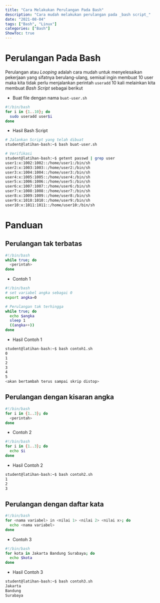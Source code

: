 ```yaml
---
title: "Cara Melakukan Perulangan Pada Bash"
description: "Cara mudah melakukan perulangan pada _bash script_"
date: "2021-08-04"
tags: ["Bash", "Linux"]
categories: ["Bash"]
ShowToc: true
---
```


# Perulangan Pada Bash
Perulangan atau _Looping_ adalah cara mudah untuk menyelesaikan pekerjaan yang sifatnya berulang-ulang, semisal ingin membuat 10 user maka kita tidak perlu menjalankan perintah `useradd` 10 kali melainkan kita membuat _Bash Script_ sebagai berikut
* Buat file dengan nama `buat-user.sh`
```bash
#!/bin/bash
for i in {1..10}; do
  sudo useradd user$i
done
```

* Hasil Bash Script
```bash
# Jalankan Script yang telah dibuat
student@latihan-bash:~$ bash buat-user.sh

# Verifikasi
student@latihan-bash:~$ getent passwd | grep user
user1:x:1002:1002::/home/user1:/bin/sh
user2:x:1003:1003::/home/user2:/bin/sh
user3:x:1004:1004::/home/user3:/bin/sh
user4:x:1005:1005::/home/user4:/bin/sh
user5:x:1006:1006::/home/user5:/bin/sh
user6:x:1007:1007::/home/user6:/bin/sh
user7:x:1008:1008::/home/user7:/bin/sh
user8:x:1009:1009::/home/user8:/bin/sh
user9:x:1010:1010::/home/user9:/bin/sh
user10:x:1011:1011::/home/user10:/bin/sh
```

# Panduan
## Perulangan tak terbatas
```bash
#!/bin/bash
while true; do
  <perintah>
done
```

* Contoh 1
```bash
#!/bin/bash
# set variabel angka sebagai 0
export angka=0

# Perulangan tak terhingga
while true; do
  echo $angka
  sleep 1
  ((angka++))
done
```

* Hasil Contoh 1
```bash
student@latihan-bash:~$ bash contoh1.sh
0
1
2
3
4
5
<akan bertambah terus sampai skrip distop>
```

## Perulangan dengan kisaran angka
```bash
#!/bin/bash
for i in {1..3}; do
  <perintah>
done
```

* Contoh 2
```bash
#!/bin/bash
for i in {1..3}; do
  echo $i
done
```

* Hasil Contoh 2
```bash
student@latihan-bash:~$ bash contoh2.sh
1
2
3
```

## Perulangan dengan daftar kata
```bash
#!/bin/bash
for <nama variabel> in <nilai 1> <nilai 2> <nilai x>; do
  echo <nama variabel>
done
```

* Contoh 3
```bash
#!/bin/bash
for kota in Jakarta Bandung Surabaya; do
  echo $kota
done
```

* Hasil Contoh 3
```bash
student@latihan-bash:~$ bash contoh3.sh
Jakarta
Bandung
Surabaya
```